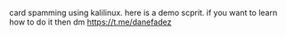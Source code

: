 card spamming using kalilinux. here is a demo scprit. if you want to learn how to do it then dm https://t.me/danefadez
